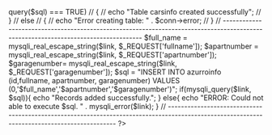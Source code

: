 <?php
 $servername='localhost';
 $username='root';
 $password='ogi123456';
 $dbname = "azurrodb";

 $link = mysqli_connect("localhost", "root", "ogi123456", "azurrodb");

 // проверка на връзката-----------------------------------------------------------------------------------------------------
 if($link === false){
                    die("ERROR: Could not connect. " . mysqli_connect_error());
                    }


// $sql = "CREATE TABLE azurroinfo
//                             (
//                             id INT(6) UNSIGNED AUTO_INCREMENT PRIMARY KEY
//                             ,fullname VARCHAR(40) NOT NULL
//                             ,apartnumber VARCHAR(10) NOT NULL
//                             ,garagenumber VARCHAR(10) NOT NULL
//                              )";
                
//                       if ($link->query($sql) === TRUE) 
//                       {
//                          echo "Table carsinfo created successfully";
//                       }
//                       else 
//                       {
//                          echo "Error creating table: " . $conn->error;
//                       }
//    -----------------------------------------------------------------------------------------------------------------------------------                  
                $full_name = mysqli_real_escape_string($link, $_REQUEST['fullname']);
                $apartnumber = mysqli_real_escape_string($link, $_REQUEST['apartnumber']);
                $garagenumber= mysqli_real_escape_string($link, $_REQUEST['garagenumber']);


                $sql = "INSERT INTO azurroinfo (id,fullname, apartnumber, garagenumber) VALUES (0,'$full_name','$apartnumber','$garagenumber')";
               
                   if(mysqli_query($link, $sql)){
                     echo "Records added successfully.";
                       } 
                   else{
                     echo "ERROR: Could not able to execute $sql. " . mysqli_error($link);
                       }
// --------------------------------------------------------------------------------------------------------------------------------------------



?>                      
